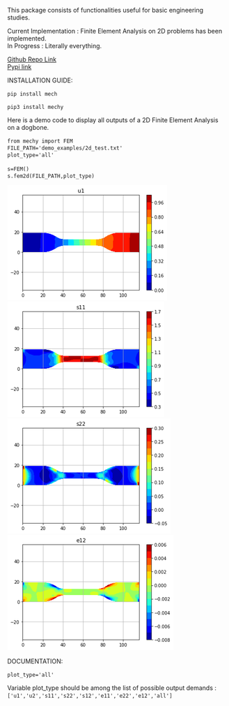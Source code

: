 This package consists of functionalities useful for basic engineering studies.

Current Implementation : Finite Element Analysis on 2D problems has been implemented.\
In Progress : Literally everything.

[Github Repo Link](https://github.com/sayanbiswas023/mechy)\
[Pypi link](https://pypi.org/project/mechy/)

INSTALLATION GUIDE:

```
pip install mech
```
```
pip3 install mechy
```

Here is a demo code to display all outputs of a 2D Finite Element Analysis on a dogbone.

```
from mechy import FEM
FILE_PATH='demo_examples/2d_test.txt'
plot_type='all'

s=FEM()
s.fem2d(FILE_PATH,plot_type)
```

![Displacement_X](https://raw.githubusercontent.com/sayanbiswas023/mechy/master/mechy/images/u1.png)
![stress_11](https://raw.githubusercontent.com/sayanbiswas023/mechy/master/mechy/images/s11.png)
![stress_22](https://raw.githubusercontent.com/sayanbiswas023/mechy/master/mechy/images/s22.png)
![strain_12](https://raw.githubusercontent.com/sayanbiswas023/mechy/master/mechy/images/e12.png)

DOCUMENTATION:
```
plot_type='all'
```
Variable plot_type should be among the list of possible output demands :
``` ['u1','u2','s11','s22','s12','e11','e22','e12','all'] ```

